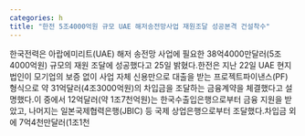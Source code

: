 ```yaml
---
categories: h
title: "한전 5조4000억원 규모 UAE 해저송전망사업 재원조달 성공본격 건설착수"
---
```

한국전력은 아랍에미리트(UAE) 해저 송전망 사업에 필요한 38억4000만달러(5조4000억원) 규모의 재원 조달에 성공했다고 25일 밝혔다.한전은 지난 22일 UAE 현지 법인이 모기업의 보증 없이 사업 자체 신용만으로 대출을 받는 프로젝트파이낸스(PF) 형식으로 약 31억달러(4조3000억원)의 차입금을 조달하는 금융계약을 체결했다고 설명했다.이 중에서 12억달러(약 1조7천억원)는 한국수출입은행으로부터 금융 지원을 받았고, 나머지는 일본국제협력은행(JBIC) 등 국제 상업은행으로부터 조달했다.차입금 외에 7억4천만달러(1조1천